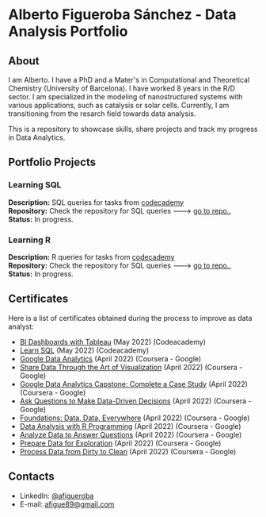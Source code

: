 # Alberto Figueroba Sánchez - Data Analysis Portfolio 

## About

I am Alberto. I have a PhD and a Mater's in Computational and Theoretical Chemistry (University of Barcelona). I have worked 8 years in the R/D sector. I am specialized in the modeling of nanostructured systems with various applications, such as catalysis or solar cells. Currently, I am transitioning from the resarch field towards data analysis.

This is a repository to showcase skills, share projects and track my progress in Data Analytics.

## Portfolio Projects

### Learning SQL
**Description:** SQL queries for tasks from [codecademy](https://www.codecademy.com/learn/learn-sql)      
**Repository:** Check the repository for SQL queries ---> [go to repo..](https://github.com/sirhalber/sql_learning)  
**Status:** In progress. 

### Learning R
**Description:** R queries for tasks from [codecademy](https://www.codecademy.com/learn/learn-r)      
**Repository:** Check the repository for SQL queries ---> [go to repo..](https://github.com/sirhalber/R_learning)  
**Status:** In progress. 

## Certificates
Here is a list of certificates obtained during the process to improve as data analyst:
- [BI Dashboards with Tableau](https://www.codecademy.com/profiles/albertoFigueroba0916976652/certificates/050d7cf465567fdd0c9abb1fbf20e269) (May 2022) (Codeacademy)
- [Learn SQL](https://www.codecademy.com/profiles/albertoFigueroba0916976652/certificates/042a4e5884e3eb6ea1f2a12be6abb851) (May 2022) (Codeacademy)
- [Google Data Analytics](https://www.coursera.org/account/accomplishments/specialization/certificate/7V8CNAXWN8MK) (April 2022) (Coursera - Google)
- [Share Data Through the Art of Visualization](https://www.coursera.org/account/accomplishments/certificate/DPPLUU7CXUJU) (April 2022) (Coursera - Google)
- [Google Data Analytics Capstone: Complete a Case Study](https://www.coursera.org/account/accomplishments/certificate/B5J2UAAW3YMJ) (April 2022) (Coursera - Google)
- [Ask Questions to Make Data-Driven Decisions](https://www.coursera.org/account/accomplishments/certificate/3WXZ29D8HV7A) (April 2022) (Coursera - Google)
- [Foundations: Data, Data, Everywhere](https://www.coursera.org/account/accomplishments/certificate/2B9W8966G627) (April 2022) (Coursera - Google)
- [Data Analysis with R Programming](https://www.coursera.org/account/accomplishments/certificate/B5TZBBYZWP6Y) (April 2022) (Coursera - Google)
- [Analyze Data to Answer Questions](https://www.coursera.org/account/accomplishments/certificate/C4UND94SULSK) (April 2022) (Coursera - Google)
- [Prepare Data for Exploration](https://www.coursera.org/account/accomplishments/certificate/LJ68NFETXELJ) (April 2022) (Coursera - Google)
- [Process Data from Dirty to Clean](https://www.coursera.org/account/accomplishments/certificate/TB3T3MC4Q3DV) (April 2022) (Coursera - Google)

## Contacts
- LinkedIn: [@afigueroba](https://www.linkedin.com/in/alberto-figueroba-375034213)
- E-mail: afigue89@gmail.com

